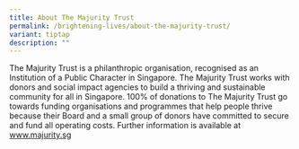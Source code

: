 ```yaml
---
title: About The Majurity Trust
permalink: /brightening-lives/about-the-majurity-trust/
variant: tiptap
description: ""
---
```

<p>The Majurity Trust is a philanthropic organisation, recognised as an Institution
of a Public Character in Singapore. The Majurity Trust works with donors
and social impact agencies to build a thriving and sustainable community
for all in Singapore. 100% of donations to The Majurity Trust go towards
funding organisations and programmes that help people thrive because their
Board and a small group of donors have committed to secure and fund all
operating costs. Further information is available at <a href="http://www.majurity.sg" rel="noopener noreferrer nofollow" target="_blank">www.majurity.sg</a>
</p>